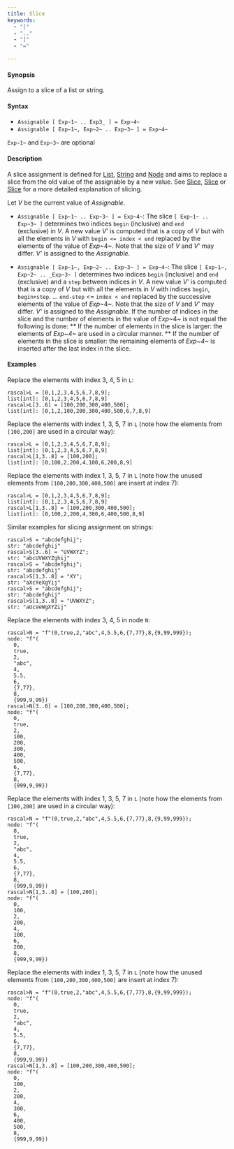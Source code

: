 ```yaml
---
title: Slice
keywords:
  - "["
  - ".."
  - "]"
  - "="

---
```


#### Synopsis

Assign to a slice of a list or string.

#### Syntax

*   `Assignable [ Exp~1~ .. Exp3_ ] = Exp~4~`
*   `Assignable [ Exp~1~, Exp~2~ .. Exp~3~ ] = Exp~4~`

`Exp~1~` and `Exp~3~` are optional
#### Description

A slice assignment is defined for [List](../../../../Rascal/Expressions/Values/List), [String](../../../../Rascal/Expressions/Values/String) and [Node](../../../../Rascal/Expressions/Values/Node) 
and aims to replace a slice from the old value of the assignable by a new value. 
See [Slice](../../../../Rascal/Expressions/Values/List/Slice), [Slice](../../../../Rascal/Expressions/Values/String/Slice) or [Slice](../../../../Rascal/Expressions/Values/Node/Slice) for a more detailed explanation of slicing.

Let _V_ be the current value of _Assignable_.

*  `Assignable [ Exp~1~ .. Exp~3~ ] = Exp~4~`:
   The slice `[ Exp~1~ .. Exp~3~ ]` determines two indices `begin` (inclusive) and `end`   
  (exclusive) in _V_.
  A new value _V_' is computed that is a copy of _V_ but with all the elements in _V_ with `begin <= index < end` replaced by the elements of the value of _Exp_~4~.
  Note that the size of _V_ and _V_' may differ.
  _V_' is assigned to the _Assignable_. 

*  `Assignable [ Exp~1~, Exp~2~ .. Exp~3~ ] = Exp~4~`:
  The slice `[ Exp~1~, Exp~2~ .. _Exp~3~ ]` determines two indices `begin` (inclusive) and `end` (exclusive)
  and a `step` between indices in _V_.
  A new value _V_' is computed that is a copy of _V_ but with all the elements in _V_ with indices 
  `begin`, `begin+step`. ... `end-step` <= `index < end` replaced by the successive elements of the value of _Exp_~4~.
  Note that the size of _V_ and _V_' may differ.  _V_' is assigned to the _Assignable_. 
  If the number of indices in the slice and the number of elements in the value of _Exp_~4~ is not equal the following is done:
  **  If the number of elements in the slice is larger: the elements of _Exp~4~_ are used in a circular manner.
  **  If the number of elements in the slice is smaller: the remaining elements of _Exp~4~_ is inserted after the last index in the slice.

#### Examples

Replace the elements with index 3, 4, 5 in `L`:

```rascal-shell ,continue
rascal>L = [0,1,2,3,4,5,6,7,8,9];
list[int]: [0,1,2,3,4,5,6,7,8,9]
rascal>L[3..6] = [100,200,300,400,500];
list[int]: [0,1,2,100,200,300,400,500,6,7,8,9]
```
Replace the elements with index 1, 3, 5, 7 in `L` (note how the elements from `[100,200]` are used in a circular way):

```rascal-shell ,continue
rascal>L = [0,1,2,3,4,5,6,7,8,9];
list[int]: [0,1,2,3,4,5,6,7,8,9]
rascal>L[1,3..8] = [100,200];
list[int]: [0,100,2,200,4,100,6,200,8,9]
```
Replace the elements with index 1, 3, 5, 7 in `L` (note how the unused elements from `[100,200,300,400,500]` 
are insert at index 7):

```rascal-shell ,continue
rascal>L = [0,1,2,3,4,5,6,7,8,9];
list[int]: [0,1,2,3,4,5,6,7,8,9]
rascal>L[1,3..8] = [100,200,300,400,500];
list[int]: [0,100,2,200,4,300,6,400,500,8,9]
```
Similar examples for slicing assignment on strings:

```rascal-shell ,continue
rascal>S = "abcdefghij";
str: "abcdefghij"
rascal>S[3..6] = "UVWXYZ";
str: "abcUVWXYZghij"
rascal>S = "abcdefghij";
str: "abcdefghij"
rascal>S[1,3..8] = "XY";
str: "aXcYeXgYij"
rascal>S = "abcdefghij";
str: "abcdefghij"
rascal>S[1,3..8] = "UVWXYZ";
str: "aUcVeWgXYZij"
```
Replace the elements with index 3, 4, 5 in node `N`:

```rascal-shell ,continue
rascal>N = "f"(0,true,2,"abc",4,5.5,6,{7,77},8,{9,99,999});
node: "f"(
  0,
  true,
  2,
  "abc",
  4,
  5.5,
  6,
  {7,77},
  8,
  {999,9,99})
rascal>N[3..6] = [100,200,300,400,500];
node: "f"(
  0,
  true,
  2,
  100,
  200,
  300,
  400,
  500,
  6,
  {7,77},
  8,
  {999,9,99})
```
Replace the elements with index 1, 3, 5, 7 in `L` (note how the elements from `[100,200]` are used in a circular way):

```rascal-shell ,continue
rascal>N = "f"(0,true,2,"abc",4,5.5,6,{7,77},8,{9,99,999});
node: "f"(
  0,
  true,
  2,
  "abc",
  4,
  5.5,
  6,
  {7,77},
  8,
  {999,9,99})
rascal>N[1,3..8] = [100,200];
node: "f"(
  0,
  100,
  2,
  200,
  4,
  100,
  6,
  200,
  8,
  {999,9,99})
```
Replace the elements with index 1, 3, 5, 7 in `L` (note how the unused elements from `[100,200,300,400,500]` 
are insert at index 7):

```rascal-shell ,continue
rascal>N = "f"(0,true,2,"abc",4,5.5,6,{7,77},8,{9,99,999});
node: "f"(
  0,
  true,
  2,
  "abc",
  4,
  5.5,
  6,
  {7,77},
  8,
  {999,9,99})
rascal>N[1,3..8] = [100,200,300,400,500];
node: "f"(
  0,
  100,
  2,
  200,
  4,
  300,
  6,
  400,
  500,
  8,
  {999,9,99})
```

